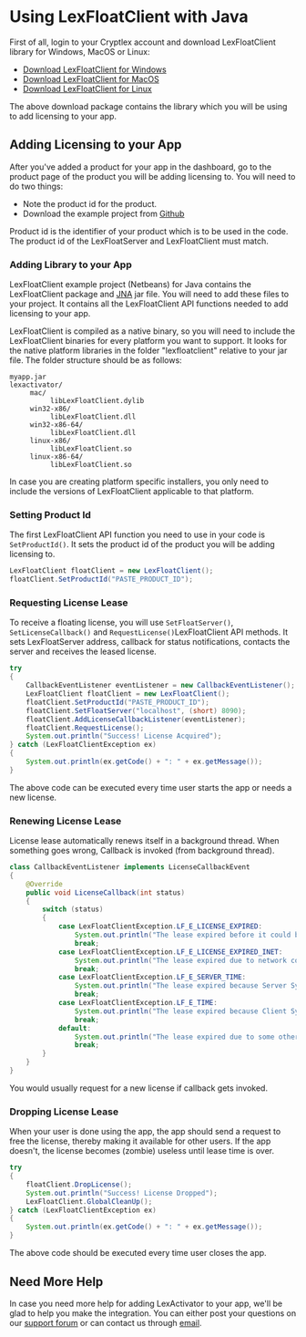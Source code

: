 # Using LexFloatClient with Java

First of all, login to your Cryptlex account and download LexFloatClient library for Windows, MacOS or Linux:

* [Download LexFloatClient for Windows](https://app.cryptlex.com/downloads)
* [Download LexFloatClient for MacOS](https://app.cryptlex.com/downloads)
* [Download LexFloatClient for Linux](https://app.cryptlex.com/downloads)

The above download package contains the library which you will be using to add licensing to your app.

## Adding Licensing to your App

After you've added a product for your app in the dashboard, go to the product page of the product you will be adding licensing to. You will need to do two things:

* Note the product id for the product.
* Download the example project from [Github](https://github.com/cryptlex/lexfloatclient-java)

Product id is the identifier of your product which is to be used in the code. The product id of the LexFloatServer and LexFloatClient must match.

### Adding Library to your App

LexFloatClient example project \(Netbeans\) for Java contains the LexFloatClient package and [JNA](https://github.com/java-native-access/jna) jar file. You will need to add these files to your project. It contains all the LexFloatClient API functions needed to add licensing to your app.

LexFloatClient is compiled as a native binary, so you will need to include the LexFloatClient binaries for every platform you want to support. It looks for the native platform libraries in the folder "lexfloatclient" relative to your jar file. The folder structure should be as follows:

```text
myapp.jar
lexactivator/
     mac/
          libLexFloatClient.dylib
     win32-x86/
          libLexFloatClient.dll
     win32-x86-64/
          libLexFloatClient.dll
     linux-x86/
          libLexFloatClient.so
     linux-x86-64/
          libLexFloatClient.so
```

In case you are creating platform specific installers, you only need to include the versions of LexFloatClient applicable to that platform.

### Setting Product Id

The first LexFloatClient API function you need to use in your code is `SetProductId()`. It sets the product id of the product you will be adding licensing to. 

```csharp
LexFloatClient floatClient = new LexFloatClient();
floatClient.SetProductId("PASTE_PRODUCT_ID");
```

### Requesting License Lease

To receive a floating license, you will use `SetFloatServer()`, `SetLicenseCallback()` and `RequestLicense()`LexFloatClient API methods. It sets LexFloatServer address, callback for status notifications, contacts the server and receives the leased license.

```java
try
{
    CallbackEventListener eventListener = new CallbackEventListener();
    LexFloatClient floatClient = new LexFloatClient();
    floatClient.SetProductId("PASTE_PRODUCT_ID");
    floatClient.SetFloatServer("localhost", (short) 8090);
    floatClient.AddLicenseCallbackListener(eventListener);
    floatClient.RequestLicense();
    System.out.println("Success! License Acquired");
} catch (LexFloatClientException ex)
{
    System.out.println(ex.getCode() + ": " + ex.getMessage());
}
```

The above code can be executed every time user starts the app or needs a new license.

### Renewing License Lease

License lease automatically renews itself in a background thread. When something goes wrong, Callback is invoked \(from background thread\).

```java
class CallbackEventListener implements LicenseCallbackEvent
{
    @Override
    public void LicenseCallback(int status)
    {
        switch (status)
        {
            case LexFloatClientException.LF_E_LICENSE_EXPIRED:
                System.out.println("The lease expired before it could be renewed.");
                break;
            case LexFloatClientException.LF_E_LICENSE_EXPIRED_INET:
                System.out.println("The lease expired due to network connection failure.");
                break;
            case LexFloatClientException.LF_E_SERVER_TIME:
                System.out.println("The lease expired because Server System time was modified.");
                break;
            case LexFloatClientException.LF_E_TIME:
                System.out.println("The lease expired because Client System time was modified.");
                break;
            default:
                System.out.println("The lease expired due to some other reason.");
                break;
        }
    }
}
```

You would usually request for a new license if callback gets invoked.

### Dropping License Lease

When your user is done using the app, the app should send a request to free the license, thereby making it available for other users. If the app doesn't, the license becomes \(zombie\) useless until lease time is over.

```java
try
{
    floatClient.DropLicense();
    System.out.println("Success! License Dropped");
    LexFloatClient.GlobalCleanUp();
} catch (LexFloatClientException ex)
{
    System.out.println(ex.getCode() + ": " + ex.getMessage());
}
```

The above code should be executed every time user closes the app.

## Need More Help

In case you need more help for adding LexActivator to your app, we'll be glad to help you make the integration. You can either post your questions on our [support forum](https://cryptlex.com/forums) or can contact us through [email](mailto:support@cryptlex.com?Subject=Using%20LexActivator).

